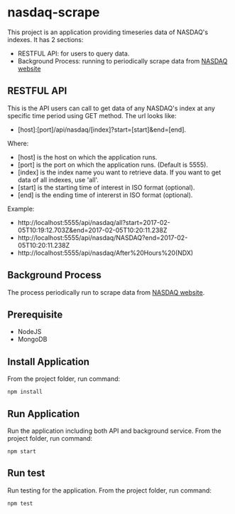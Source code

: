 # nasdaq-scrape

This project is an application providing timeseries data of NASDAQ's indexes. 
It has 2 sections:
- RESTFUL API: for users to query data.
- Background Process: running to periodically scrape data from [NASDAQ website](http://www.nasdaq.com/)

## RESTFUL API
This is the API users can call to get data of any NASDAQ's index at any specific time period using GET method.
The url looks like:
- \[host]:[port]/api/nasdaq/[index]?start=[start]&end=[end].

Where:
- \[host] is the host on which the application runs.
- \[port] is the port on which the application runs. (Default is 5555).
- \[index] is the index name you want to retrieve data. If you want to get data of all indexes, use 'all'.
- \[start] is the starting time of interest in ISO format (optional).
- \[end] is the ending time of intererst in ISO format (optional).

Example:
- http://localhost:5555/api/nasdaq/all?start=2017-02-05T10:19:12.703Z&end=2017-02-05T10:20:11.238Z
- http://localhost:5555/api/nasdaq/NASDAQ?end=2017-02-05T10:20:11.238Z
- http://localhost:5555/api/nasdaq/After%20Hours%20(NDX)

## Background Process
The process periodically run to scrape data from [NASDAQ website](http://www.nasdaq.com/).

## Prerequisite
- NodeJS
- MongoDB

## Install Application
From the project folder, run command:
```
npm install
```

## Run Application
Run the application including both API and background service.
From the project folder, run command:
```
npm start
```

## Run test
Run testing for the application.
From the project folder, run command:
```
npm test
```